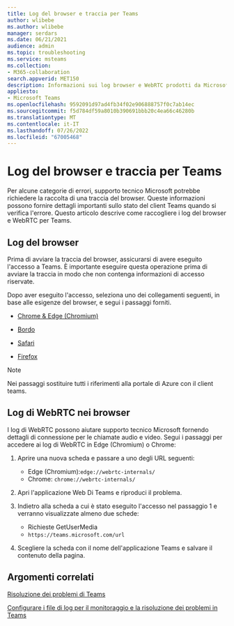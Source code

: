 ```yaml
---
title: Log del browser e traccia per Teams
author: wlibebe
ms.author: wlibebe
manager: serdars
ms.date: 06/21/2021
audience: admin
ms.topic: troubleshooting
ms.service: msteams
ms.collection:
- M365-collaboration
search.appverid: MET150
description: Informazioni sui log browser e WebRTC prodotti da Microsoft Teams, dove sono disponibili, su come raccogliere i log con supporto tecnico Microsoft e su come possono aiutare con il monitoraggio e la risoluzione dei problemi.
appliesto:
- Microsoft Teams
ms.openlocfilehash: 9592091d97ad4fb34f02e906888757f0c7ab14ec
ms.sourcegitcommit: f5d784df59a8010b390691bbb20c4ea66c46280b
ms.translationtype: MT
ms.contentlocale: it-IT
ms.lasthandoff: 07/26/2022
ms.locfileid: "67005468"
---
```

# <a name="browser-logs-and-tracing-for-teams"></a>Log del browser e traccia per Teams

Per alcune categorie di errori, supporto tecnico Microsoft potrebbe richiedere la raccolta di una traccia del browser. Queste informazioni possono fornire dettagli importanti sullo stato del client Teams quando si verifica l'errore. Questo articolo descrive come raccogliere i log del browser e WebRTC per Teams.

## <a name="browser-logs"></a>Log del browser

Prima di avviare la traccia del browser, assicurarsi di avere eseguito l'accesso a Teams. È importante eseguire questa operazione prima di avviare la traccia in modo che non contenga informazioni di accesso riservate.

Dopo aver eseguito l'accesso, seleziona uno dei collegamenti seguenti, in base alle esigenze del browser, e segui i passaggi forniti. 

-   [Chrome & Edge (Chromium)](/azure/azure-portal/capture-browser-trace#google-chrome-and-microsoft-edge-chromium?preserve-view=true#resolution)

-   [Bordo](/azure/azure-portal/capture-browser-trace#microsoft-edge-edgehtml?preserve-view=true#resolution)

-   [Safari](/azure/azure-portal/capture-browser-trace#apple-safari?preserve-view=true#resolution)

-   [Firefox](/azure/azure-portal/capture-browser-trace#firefox?preserve-view=true#resolution)

> [!NOTE]
> Nei passaggi sostituire tutti i riferimenti alla portale di Azure con il client teams.
  
## <a name="webrtc-logs-in-browsers"></a>Log di WebRTC nei browser

I log di WebRTC possono aiutare supporto tecnico Microsoft fornendo dettagli di connessione per le chiamate audio e video. Segui i passaggi per accedere ai log di WebRTC in Edge (Chromium) o Chrome:
  
1. Aprire una nuova scheda e passare a uno degli URL seguenti:
    - Edge (Chromium):`edge://webrtc-internals/`
    - Chrome: `chrome://webrtc-internals/`
  
2. Apri l'applicazione Web Di Teams e riproduci il problema.
  
3. Indietro alla scheda a cui è stato eseguito l'accesso nel passaggio 1 e verranno visualizzate almeno due schede:
    - Richieste GetUserMedia
    - `https://teams.microsoft.com/url`

4. Scegliere la scheda con il nome dell'applicazione Teams e salvare il contenuto della pagina.

## <a name="related-topics"></a>Argomenti correlati

[Risoluzione dei problemi di Teams](/MicrosoftTeams/troubleshoot/teams)

[Configurare i file di log per il monitoraggio e la risoluzione dei problemi in Teams](/MicrosoftTeams/log-files)
